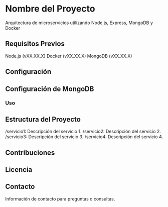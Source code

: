 # Nombre del Proyecto

Arquitectura de microservicios utilizando Node.js, Express, MongoDB y Docker

## Requisitos Previos

Node.js (vXX.XX.X)
Docker (vXX.XX.X)
MongoDB (vXX.XX.X)

## Configuración

## Configuración de MongoDB

### Uso

## Estructura del Proyecto

/servicio1: Descripción del servicio 1.
/servicio2: Descripción del servicio 2.
/servicio3: Descripción del servicio 3.
/servicio4: Descripción del servicio 4.

## Contribuciones

## Licencia

## Contacto

Información de contacto para preguntas o consultas.
